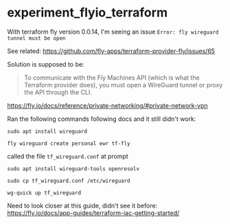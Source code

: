 # experiment_flyio_terraform

With terraform fly version 0.0.14, I'm seeing an issue `Error: fly wireguard tunnel must be open`

See related: https://github.com/fly-apps/terraform-provider-fly/issues/65

Solution is supposed to be:

> To communicate with the Fly Machines API (which is what the Terraform provider does), you must open a WireGuard tunnel or proxy the API through the CLI.

https://fly.io/docs/reference/private-networking/#private-network-vpn

Ran the following commands following docs and it still didn't work:

`sudo apt install wireguard`

`fly wireguard create personal ewr tf-fly`

called the file `tf_wireguard.conf` at prompt

`sudo apt install wireguard-tools openresolv`

`sudo cp tf_wireguard.conf /etc/wireguard`

`wg-quick up tf_wireguard`

Need to look closer at this guide, didn't see it before:
https://fly.io/docs/app-guides/terraform-iac-getting-started/
